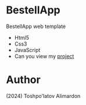 # BestellApp
BestellApp web template

- Html5
- Css3 
- JavaScript
- Can you view my [project](https://codevent-uz.netlify.app/)

# Author 
(2024) Toshpo'latov Alimardon
